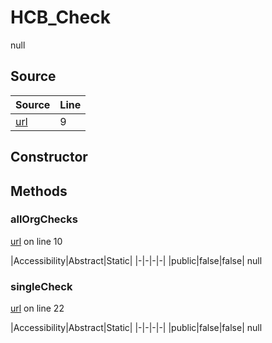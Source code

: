 # HCB_Check

null
## Source
|Source|Line|
|-|-|
|[url](https://github.com/devramsean0/hcb.js/blob/b3ba6fa/src/api_endpoints/checks.ts#L9)|9|
## Constructor
## Methods
### allOrgChecks
[url](https://github.com/devramsean0/hcb.js/blob/b3ba6fa/src/api_endpoints/checks.ts#L10) on line 10  

|Accessibility|Abstract|Static|
|-|-|-|-|
|public|false|false|
null

### singleCheck
[url](https://github.com/devramsean0/hcb.js/blob/b3ba6fa/src/api_endpoints/checks.ts#L22) on line 22  

|Accessibility|Abstract|Static|
|-|-|-|-|
|public|false|false|
null
